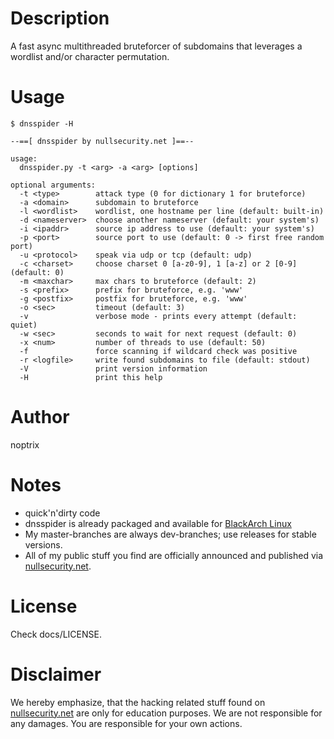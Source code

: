 # Description

A fast async multithreaded bruteforcer of subdomains that leverages a wordlist
and/or character permutation.

# Usage

```
$ dnsspider -H

--==[ dnsspider by nullsecurity.net ]==--

usage:
  dnsspider.py -t <arg> -a <arg> [options]

optional arguments:
  -t <type>        attack type (0 for dictionary 1 for bruteforce)
  -a <domain>      subdomain to bruteforce
  -l <wordlist>    wordlist, one hostname per line (default: built-in)
  -d <nameserver>  choose another nameserver (default: your system's)
  -i <ipaddr>      source ip address to use (default: your system's)
  -p <port>        source port to use (default: 0 -> first free random port)
  -u <protocol>    speak via udp or tcp (default: udp)
  -c <charset>     choose charset 0 [a-z0-9], 1 [a-z] or 2 [0-9] (default: 0)
  -m <maxchar>     max chars to bruteforce (default: 2)
  -s <prefix>      prefix for bruteforce, e.g. 'www'
  -g <postfix>     postfix for bruteforce, e.g. 'www'
  -o <sec>         timeout (default: 3)
  -v               verbose mode - prints every attempt (default: quiet)
  -w <sec>         seconds to wait for next request (default: 0)
  -x <num>         number of threads to use (default: 50)
  -f               force scanning if wildcard check was positive
  -r <logfile>     write found subdomains to file (default: stdout)
  -V               print version information
  -H               print this help
```

# Author

noptrix

# Notes

- quick'n'dirty code
- dnsspider is already packaged and available for [BlackArch Linux](https://www.blackarch.org/)
- My master-branches are always dev-branches; use releases for stable versions.
- All of my public stuff you find are officially announced and published via [nullsecurity.net](https://www.nullsecurity.net).

# License

Check docs/LICENSE.

# Disclaimer

We hereby emphasize, that the hacking related stuff found on
[nullsecurity.net](http://nullsecurity.net) are only for education purposes.
We are not responsible for any damages. You are responsible for your own
actions.
